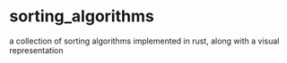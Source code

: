 # sorting_algorithms
a collection of sorting algorithms implemented in rust, along with a visual representation
